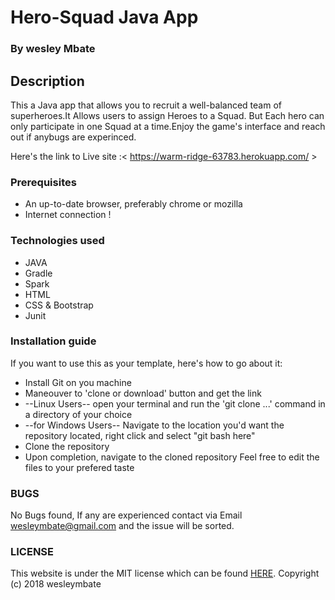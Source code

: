 # Hero-Squad Java App

### By wesley Mbate

## Description

  This a Java app that allows you to recruit a well-balanced team of superheroes.It Allows users to assign Heroes to a Squad. But Each hero can only participate in one Squad at a time.Enjoy the game's interface and reach out if anybugs are experinced.

 Here's the link to Live site :< https://warm-ridge-63783.herokuapp.com/ >

### Prerequisites

 * An up-to-date browser, preferably chrome or mozilla
 * Internet connection !


### Technologies used

   * JAVA
   * Gradle
   * Spark
   * HTML
   * CSS & Bootstrap
   * Junit

### Installation guide

  If you want to use this as your template, here's how to go about it:

  * Install Git on you machine
  * Maneouver to 'clone or download' button and get the link
  * --Linux Users-- open your terminal and run the 'git clone ...' command in a directory of your choice
  * --for Windows Users-- Navigate to the location you'd want the repository located, right click and select "git bash here"
  * Clone the repository
  * Upon completion, navigate to the cloned repository
  Feel free to edit the files to your prefered taste


### BUGS
No Bugs found, If any are experienced contact via Email wesleymbate@gmail.com and the issue will be sorted.


### LICENSE
 This website is under the MIT license which can be found [HERE](LICENSE).
 Copyright (c) 2018 wesleymbate
